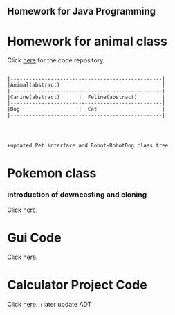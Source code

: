 ## Homework for Java Programming

# Homework for animal class 

Click [here](https://github.com/minwoo19930301/Homework/tree/master/animal) for the code repository.

```AnimalClassTree

|-------------------------------------------------|
|Animal(abstract)                                 |                                     
|-------------------------------------------------|
|Canine(abstract)      |  Feline(abstract)        |
|-------------------------------------------------|
|Dog                   |  Cat                     |
|-------------------------------------------------|




+updated Pet interface and Robot-RobotDog class tree
```

# Pokemon class
### introduction of downcasting and cloning
Click [here](https://github.com/minwoo19930301/Homework/tree/master/pokemonJava). 

# Gui Code
Click [here](https://github.com/minwoo19930301/Homework/tree/master/gui). 

# Calculator Project Code
Click [here](https://github.com/minwoo19930301/Homework/tree/master/calculator).
+later update ADT